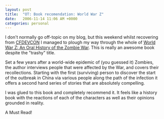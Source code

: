 ```yaml
---
layout: post
title:  "OT: Book recomendation: World War Z"
date:   2006-11-14 11:06 AM +0000
categories: personal
---
```

I don't normally go off-topic on my blog, but this weekend whilst recovering from <a href="http://www.cfdevcon.com">CFDEVCON</a> I managed to plough my way through the whole of <a href="http://www.amazon.co.uk/gp/product/0715635964/ref=pd_rvi_gw_1/202-5218834-0604624">World War Z: An Oral History of the Zombie War</a>. This is really an awesome book despite the "trashy" title.

Set a few years after a world-wide epidemic of (you guessed it) Zombies, the author interviews people that were affected by the War, and covers their recollections. Starting with the first (surviving) person to discover the start of the outbreak in China via various people along the path of the infection it offers a second hand series of stories that are absolutely compelling.

I was glued to this book and completely recommend it. It feels like a history book with the reactions of each of the characters as well as their opinions grounded in reality. 

A Must Read!